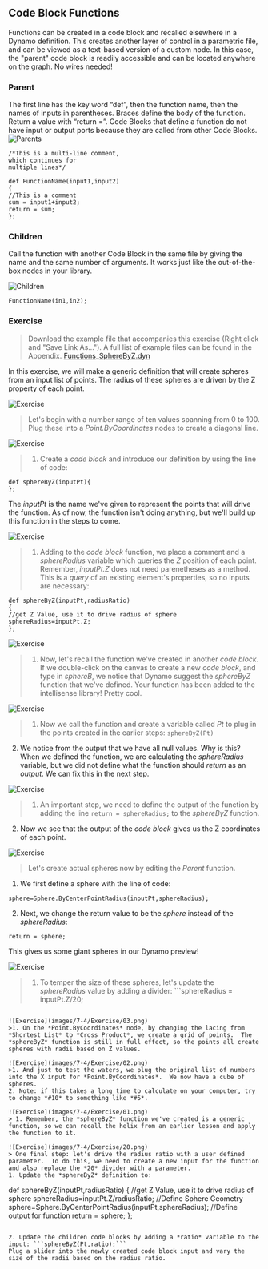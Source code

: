 ## Code Block Functions
Functions can be created in a code block and recalled elsewhere in a Dynamo definition.  This creates another layer of control in a parametric file, and can be viewed as a text-based version of a custom node.  In this case, the "parent" code block is readily accessible and can be located anywhere on the graph.  No wires needed!

### Parent
The first line has the key word “def”, then the function name, then the names of inputs in parentheses. Braces define the body of the function. Return a value with “return =”. Code Blocks that define a function do not have input or output ports because they are called from other Code Blocks.
![Parents](images/7-4/21.png)
```
/*This is a multi-line comment,
which continues for
multiple lines*/

def FunctionName(input1,input2)
{
//This is a comment
sum = input1+input2;
return = sum;
};
```

### Children
Call the function with another Code Block in the same file by giving the name and the same number of arguments. It works just like the out-of-the-box nodes in your library.

![Children](images/7-4/20.png)
```
FunctionName(in1,in2);
```





### Exercise
>Download the example file that accompanies this exercise (Right click and "Save Link As..."). A full list of example files can be found in the Appendix. [Functions_SphereByZ.dyn](datasets/7-4/Functions_SphereByZ.dyn)

In this exercise, we will make a generic definition that will create spheres from an input list of points.  The radius of these spheres are driven by the Z property of each point.

![Exercise](images/7-4/Exercise/11.png)
> Let's begin with a number range of ten values spanning from 0 to 100.  Plug these into a *Point.ByCoordinates* nodes to create a diagonal line.

![Exercise](images/7-4/Exercise/10.png)
>1. Create a *code block* and introduce our definition by using the line of code:
```
def sphereByZ(inputPt){
};
```
  The *inputPt* is the name we've given to represent the points that will drive the function.  As of now, the function isn't doing anything, but we'll build up this function in the steps to come.

![Exercise](images/7-4/Exercise/09.png)
>1. Adding to the *code block* function, we place a comment and a *sphereRadius* variable which queries the *Z* position of each point.  Remember, *inputPt.Z* does not need parenetheses as a method.  This is a *query* of an existing element's properties, so no inputs are necessary:
```
def sphereByZ(inputPt,radiusRatio)
{
//get Z Value, use it to drive radius of sphere
sphereRadius=inputPt.Z;
};
```

![Exercise](images/7-4/Exercise/08.png)
>1. Now, let's recall the function we've created in another *code block*. If we double-click on the canvas to create a new *code block*, and type in *sphereB*, we notice that Dynamo suggest the *sphereByZ* function that we've defined. Your function has been added to the intellisense library! Pretty cool.

![Exercise](images/7-4/Exercise/07.png)
>1. Now we call the function and create a variable called *Pt* to plug in the points created in the earlier steps: ```sphereByZ(Pt)```
2. We notice from the output that we have all null values.  Why is this? When we defined the function, we are calculating the *sphereRadius* variable, but we did not define what the function should *return* as an *output*.  We can fix this in the next step.

![Exercise](images/7-4/Exercise/06.png)
>1. An important step, we need to define the output of the function by adding the line ```return = sphereRadius;``` to the *sphereByZ* function.
2. Now we see that the output of the *code block* gives us the Z coordinates of each point.


![Exercise](images/7-4/Exercise/05.png)
> Let's create actual spheres now by editing the *Parent* function.
1. We first define a sphere with the line of code:
```
sphere=Sphere.ByCenterPointRadius(inputPt,sphereRadius);
```
2. Next, we change the return value to be the *sphere* instead of the *sphereRadius*:
```
return = sphere;
```
This gives us some giant spheres in our Dynamo preview!


![Exercise](images/7-4/Exercise/04.png)
>1. To temper the size of these spheres, let's update the *sphereRadius* value by adding a divider: ```sphereRadius = inputPt.Z/20;
```.  Now we can see the separate spheres and start to make sense of the relationship between radius and Z value.

![Exercise](images/7-4/Exercise/03.png)
>1. On the *Point.ByCoordinates* node, by changing the lacing from *Shortest List* to *Cross Product*, we create a grid of points.  The *sphereByZ* function is still in full effect, so the points all create spheres with radii based on Z values.

![Exercise](images/7-4/Exercise/02.png)
>1. And just to test the waters, we plug the original list of numbers into the X input for *Point.ByCoordinates*.  We now have a cube of spheres.
2. Note: if this takes a long time to calculate on your computer, try to change *#10* to something like *#5*.

![Exercise](images/7-4/Exercise/01.png)
> 1. Remember, the *sphereByZ* function we've created is a generic function, so we can recall the helix from an earlier lesson and apply the function to it.

![Exercise](images/7-4/Exercise/20.png)
> One final step: let's drive the radius ratio with a user defined parameter.  To do this, we need to create a new input for the function and also replace the *20* divider with a parameter.
1. Update the *sphereByZ* definition to:
```
def sphereByZ(inputPt,radiusRatio)
{
//get Z Value, use it to drive radius of sphere
sphereRadius=inputPt.Z/radiusRatio;
//Define Sphere Geometry
sphere=Sphere.ByCenterPointRadius(inputPt,sphereRadius);
//Define output for function
return = sphere;
};
```

2. Update the children code blocks by adding a *ratio* variable to the input: ```sphereByZ(Pt,ratio);```
Plug a slider into the newly created code block input and vary the size of the radii based on the radius ratio.











